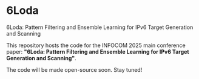 # 6Loda
6Loda: Pattern Filtering and Ensemble Learning for IPv6 Target Generation and Scanning

This repository hosts the code for the INFOCOM 2025 main conference paper: **"6Loda: Pattern Filtering and Ensemble Learning for IPv6 Target Generation and Scanning"**. 

The code will be made open-source soon. Stay tuned!
